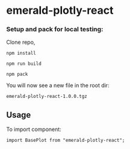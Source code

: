# emerald-plotly-react

### Setup and pack for local testing:

Clone repo,

```
npm install
```

```
npm run build
```

```
npm pack
```

You will now see a new file in the root dir:

`emerald-plotly-react-1.0.0.tgz`

## Usage

To import component:

```
import BasePlot from "emerald-plotly-react";

```
